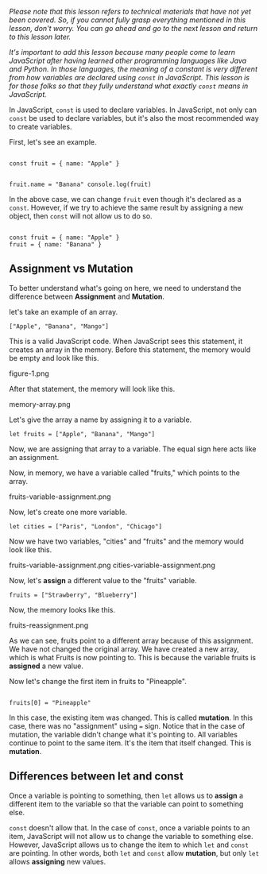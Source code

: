 _Please note that this lesson refers to technical materials that have not yet been covered.
So, if you cannot fully grasp everything mentioned in this lesson, 
don't worry. You can go ahead and go to the next lesson and return to this lesson later._

_It's important to add this lesson because many people come to learn JavaScript after having learned other programming
languages like Java and Python. In those languages, the meaning of a constant is very different from how variables
are declared using `const` in JavaScript. This lesson is for those folks so that they fully understand what exactly
`const` means in JavaScript._

In JavaScript, `const` is used to declare variables.
In JavaScript, not only can `const` be used to declare variables, but
it's also the most recommended way to create variables.

First, let's see an example.

<codeblock language="javascript" type="lesson">
<code>
const fruit = { name: "Apple" }

fruit.name = "Banana"
console.log(fruit)
</code>
</codeblock>

In the above case, we can change `fruit` even though it's declared as a `const`.
However, if we try to achieve the same result by assigning a new object, then `const` will not allow us to do so.

<codeblock language="javascript" type="lesson">
<code>
const fruit = { name: "Apple" }
fruit = { name: "Banana" }
</code>
</codeblock>

## Assignment vs Mutation

To better understand what's going on here, we need to understand the difference between
**Assignment** and **Mutation**.

let's take an example of an array.


```
["Apple", "Banana", "Mango"]
```

This is a valid JavaScript code.
When JavaScript sees this statement, it creates an array in the memory.
Before this statement, the memory would be empty and look like this.

<image>figure-1.png</image>

After that statement, the memory will look like this.

<image>memory-array.png</image>

Let's give the array a name by assigning it to a variable.

```
let fruits = ["Apple", "Banana", "Mango"]
```

Now, we are assigning that array to a variable. The equal sign here acts like an assignment.

Now, in memory, we have a variable called "fruits," which points to the array.

<image>fruits-variable-assignment.png</image>

Now, let's create one more variable.

```
let cities = ["Paris", "London", "Chicago"]
```

Now we have two variables, "cities" and "fruits" and the memory would look like this.

<image>fruits-variable-assignment.png</image>
<image>cities-variable-assignment.png</image>

Now, let's **assign** a different value to the "fruits" variable.

```
fruits = ["Strawberry", "Blueberry"]
```

Now, the memory looks like this.

<image>fruits-reassignment.png</image>

As we can see, fruits point to a different array because of this assignment.
We have not changed the original array. We have created a new array, which is what Fruits is now pointing to.
This is because the variable fruits is **assigned** a new value.

Now let's change the first item in fruits to "Pineapple".

<codeblock language="javascript" type="lesson">
<code>
fruits[0] = "Pineapple"
</code>
</codeblock>

In this case, the existing item was changed. This is called **mutation**.
In this case, there was no "assignment" using `=` sign.
Notice that in the case of mutation, the variable didn't change what it's pointing to.
All variables continue to point to the same item. It's the item that itself changed.
This is **mutation**.

## Differences between let and const

Once a variable is pointing to something, then `let` allows us to **assign** a different item to the variable
so that the variable can point to something else.

`const` doesn't allow that. In the case of `const`, once a variable points to an item, JavaScript
will not allow us to change the variable to something else. However, JavaScript allows us to change the item
to which `let` and `const` are pointing. In other words, both `let` and `const` allow **mutation**, but only `let` allows **assigning** new values.
